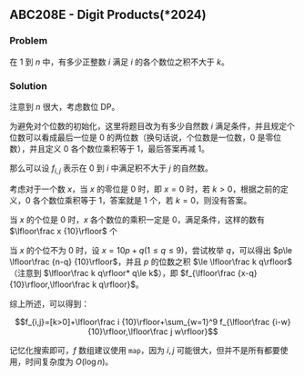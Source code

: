 ## ABC208E - Digit Products(*2024)

### Problem
在 $1$ 到 $n$ 中，有多少正整数 $i$ 满足 $i$ 的各个数位之积不大于 $k$。

### Solution
注意到 $n$ 很大，考虑数位 DP。

为避免对个位数的初始化，这里将题目改为有多少自然数 $i$ 满足条件，并且规定个位数可以看成最后一位是 $0$ 的两位数（换句话说，个位数是一位数，$0$ 是零位数），并且定义 $0$ 各个数位乘积等于 $1$，最后答案再减 $1$。 

那么可以设 $f_{i,j}$ 表示在 $0$ 到 $i$ 中满足积不大于 $j$ 的自然数。

考虑对于一个数 $x$，当 $x$ 的零位是 $0$ 时，即 $x=0$ 时，若 $k>0$，根据之前的定义，$0$ 各个数位乘积等于 $1$，答案就是 $1$ 个，若 $k=0$，则没有答案。

当 $x$ 的个位是 $0$ 时，$x$ 各个数位的乘积一定是 $0$，满足条件，这样的数有 $\lfloor\frac x {10}\rfloor$ 个

当 $x$ 的个位不为 $0$ 时，设 $x=10p+q(1\le q\le 9)$，尝试枚举 $q$，可以得出 $p\le \lfloor\frac {n-q} {10}\rfloor$，并且 $p$ 的位数之积 $\le \lfloor\frac k q\rfloor$（注意到 $\lfloor\frac k q\rfloor* q\le k$），即 $f_{\lfloor\frac {x-q} {10}\rfloor,\lfloor\frac k q\rfloor}$。

综上所述，可以得到：

$$f_{i,j}=[k>0]+\lfloor\frac i {10}\rfloor+\sum_{w=1}^9 f_{\lfloor\frac {i-w} {10}\rfloor,\lfloor\frac j w\rfloor}$$

记忆化搜索即可，$f$ 数组建议使用 `map`，因为 $i,j$ 可能很大，但并不是所有都要使用，时间复杂度为 $O(\log n)$。